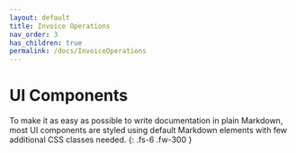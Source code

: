 ```yaml
---
layout: default
title: Invoice Operations
nav_order: 3
has_children: true
permalink: /docs/InvoiceOperations
---
```


# UI Components

To make it as easy as possible to write documentation in plain Markdown, most UI components are styled using default Markdown elements with few additional CSS classes needed.
{: .fs-6 .fw-300 }
